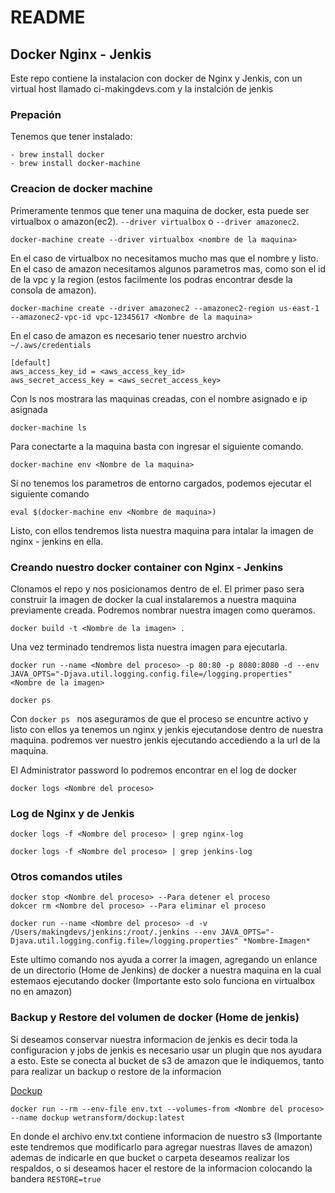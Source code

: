 # README

## Docker Nginx - Jenkis 

Este repo contiene la instalacion con docker de Nginx y Jenkis, con un virtual host llamado ci-makingdevs.com y la instalción de jenkis 

### Prepación

Tenemos que tener instalado:

```
- brew install docker
- brew install docker-machine 
```

### Creacion de docker machine 

Primeramente tenmos que tener una maquina de docker, esta puede ser virtualbox o amazon(ec2). `--driver virtualbox` o `--driver amazonec2`.

```
docker-machine create --driver virtualbox <nombre de la maquina>
```

En el caso de virtualbox no necesitamos mucho mas que el nombre y listo. En el caso de amazon necesitamos algunos parametros mas, como son el id de la vpc y la region (estos facilmente los podras encontrar desde la consola de amazon).

```
docker-machine create --driver amazonec2 --amazonec2-region us-east-1 --amazonec2-vpc-id vpc-12345617 <Nombre de la maquina>
```

En el caso de amazon es necesario tener nuestro archvio `~/.aws/credentials`

```
[default]
aws_access_key_id = <aws_access_key_id>
aws_secret_access_key = <aws_secret_access_key>
```

Con ls nos mostrara las maquinas creadas, con el nombre asignado e ip asignada

```
docker-machine ls
```
Para conectarte a la maquina basta con ingresar el siguiente comando.

```
docker-machine env <Nombre de la maquina>
```

Si no tenemos los parametros de entorno cargados, podemos ejecutar el siguiente comando 

```
eval $(docker-machine env <Nombre de maquina>)
```

Listo, con ellos tendremos lista nuestra maquina para intalar la imagen de nginx - jenkins en ella.

### Creando nuestro docker container con Nginx - Jenkins

Clonamos el repo y nos posicionamos dentro de el. El primer paso sera construir la imagen de docker la cual instalaremos a nuestra maquina previamente creada. Podremos nombrar nuestra imagen como queramos.

```
docker build -t <Nombre de la imagen> .
```

Una vez terminado tendremos lista nuestra imagen para ejecutarla.

```
docker run --name <Nombre del proceso> -p 80:80 -p 8080:8080 -d --env JAVA_OPTS="-Djava.util.logging.config.file=/logging.properties" <Nombre de la imagen>

docker ps 
```

Con `docker ps ` nos aseguramos de que el proceso se encuntre activo y listo con ellos ya tenemos un nginx y jenkis ejecutandose dentro de nuestra maquina. podremos ver nuestro jenkis ejecutando accediendo a la url de la maquina.

El Administrator password lo podremos encontrar en el log de docker 

```
docker logs <Nombre del proceso>
```

### Log de Nginx y de Jenkis 

```
docker logs -f <Nombre del proceso> | grep nginx-log

docker logs -f <Nombre del proceso> | grep jenkins-log
```

### Otros comandos utiles

```
docker stop <Nombre del proceso> --Para detener el proceso 
dokcer rm <Nombre del proceso> --Para eliminar el proceso 

docker run --name <Nombre del proceso> -d -v /Users/makingdevs/jenkins:/root/.jenkins --env JAVA_OPTS="-Djava.util.logging.config.file=/logging.properties" *Nombre-Imagen*
```

Este ultimo comando nos ayuda a correr la imagen, agregando un enlance de un directorio (Home de Jenkins) de docker a nuestra maquina en la cual estemaos ejecutando docker (Importante esto solo funciona en virtualbox no en amazon)

### Backup y Restore del volumen de docker (Home de jenkis)

Si deseamos conservar nuestra informacion de jenkis es decir toda la configuracion y jobs de jenkis es necesario usar un plugin que nos ayudara a esto. Este se conecta al bucket de s3 de amazon que le indiquemos, tanto para realizar un backup o restore de la informacion

[Dockup](https://hub.docker.com/r/wetransform/dockup/)

```
docker run --rm --env-file env.txt --volumes-from <Nombre del proceso> --name dockup wetransform/dockup:latest
```

En donde el archivo env.txt contiene informacion de nuestro s3 (Importante este tendremos que modificarlo para agregar nuestras llaves de amazon) ademas de indicarle en que bucket o carpeta deseamos realizar los respaldos, o si deseamos hacer el restore de la informacion colocando la bandera `RESTORE=true` 
